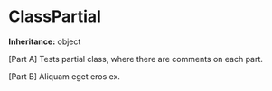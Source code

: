 # ClassPartial

**Inheritance:** object  
  
[Part A] Tests partial class, where there are comments on each part.

[Part B] Aliquam eget eros ex.

